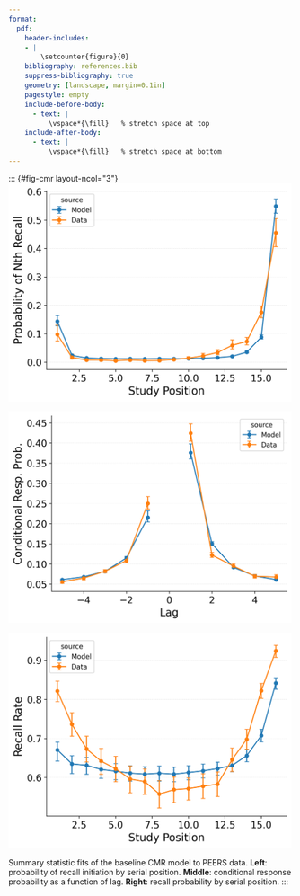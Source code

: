 ```yaml
---
format:
  pdf:
    header-includes:
    - |
        \setcounter{figure}{0}
    bibliography: references.bib
    suppress-bibliography: true
    geometry: [landscape, margin=0.1in]
    pagestyle: empty
    include-before-body:
      - text: |
          \vspace*{\fill}   % stretch space at top
    include-after-body:
      - text: |
          \vspace*{\fill}   % stretch space at bottom
---
```


::: {#fig-cmr layout-ncol="3"}
![](figures/HealeyKahana2014_BaseCMR_Fitting_pnr.png)

![](figures/HealeyKahana2014_BaseCMR_Fitting_crp.png)

![](figures/HealeyKahana2014_BaseCMR_Fitting_spc.png)

Summary statistic fits of the baseline CMR model to PEERS data.
**Left**: probability of recall initiation by serial position.
**Middle**: conditional response probability as a function of lag.
**Right**: recall probability by serial position.
:::

<!-- **Alt Text**.
Three side-by-side plots comparing human free-recall data to the CMR model. Left: Recall-initiation probabilities by study position show a strong recency peak (last item) and a smaller primacy peak (first item); model follows the same U-shape. Middle: Lag-CRP curve is forward-skewed, with the highest transition at +1; model tracks this asymmetry. Right: Overall recall accuracy by study position forms a shallow U across the 16 positions; model slightly underestimates primacy and final-item recall but captures the general trend. -->